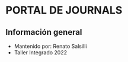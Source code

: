 # PORTAL DE JOURNALS 
## Información general
- Mantenido por: Renato Salsilli
- Taller Integrado 2022
